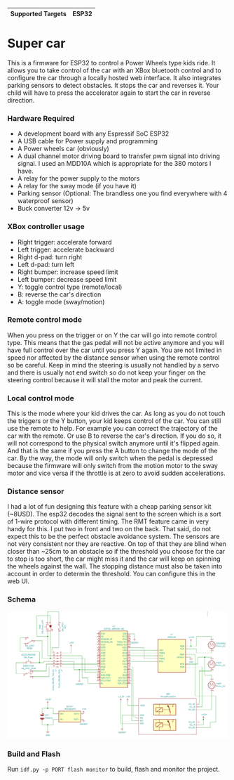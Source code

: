 | Supported Targets | ESP32 | 
| ----------------- | ----- | 
# Super car

This is a firmware for ESP32 to control a Power Wheels type kids ride.
It allows you to take control of the car with an XBox bluetooth control and to configure the car through a locally hosted web interface.
It also integrates parking sensors to detect obstacles. It stops the car and reverses it. Your child will have to press the accelerator again to start the car in reverse direction.

### Hardware Required

* A development board with any Espressif SoC ESP32
* A USB cable for Power supply and programming
* A Power wheels car (obviously)
* A dual channel motor driving board to transfer pwm signal into driving signal. I used an MDD10A which is appropriate for the 380 motors I have.
* A relay for the power supply to the motors
* A relay for the sway mode (if you have it)
* Parking sensor (Optional: The brandless one you find everywhere with 4 waterproof sensor)
* Buck converter 12v -> 5v

### XBox controller usage
* Right trigger: accelerate forward
* Left trigger: accelerate backward
* Right d-pad: turn right
* Left d-pad: turn left
* Right bumper: increase speed limit
* Left bumper: decrease speed limit
* Y: toggle control type (remote/local)
* B: reverse the car's direction
* A: toggle mode (sway/motion)


### Remote control mode
When you press on the trigger or on Y the car will go into remote control type. 
This means that the gas pedal will not be active anymore and you will have full control over the car until you press Y again.
You are not limited in speed nor affected by the distance sensor when using the remote control so be careful.
Keep in mind the steering is usually not handled by a servo and there is usually not end switch so do not keep your finger on the steering control because it will stall the motor and peak the current.
### Local control mode
This is the mode where your kid drives the car. As long as you do not touch the triggers or the Y button, your kid keeps control of the car. You can still use the remote to help.
For example you can correct the trajectory of the car with the remote. Or use B to reverse the car's direction. If you do so, it will not correspond to the physical switch anymore until it's flipped again.
And that is the same if you press the A button to change the mode of the car.
By the way, the mode will only switch when the pedal is depressed because the firmware will only switch from the motion motor to the sway motor and vice versa if the throttle is at zero to avoid sudden accelerations.

### Distance sensor
I had a lot of fun designing this feature with a cheap parking sensor kit (~8USD). The esp32 decodes the signal sent to the screen which is a sort of 1-wire protocol with different timing. The RMT feature came in very handy for this. I put two in front and two on the back.
That said, do not expect this to be the perfect obstacle avoidance system. The sensors are not very consistent nor they are reactive. On top of that they are blind when closer than ~25cm to an obstacle so if the threshold you choose for the car to stop is too short, the car might miss it and the car will keep on spinning the wheels against the wall. The stopping distance must also be taken into account in order to determin the threshold.
You can configure this in the web UI.
### Schema

![alt schema](https://github.com/benjamarle/supercar/blob/master/schema/schema.png?raw=true)

### Build and Flash

Run `idf.py -p PORT flash monitor` to build, flash and monitor the project.
